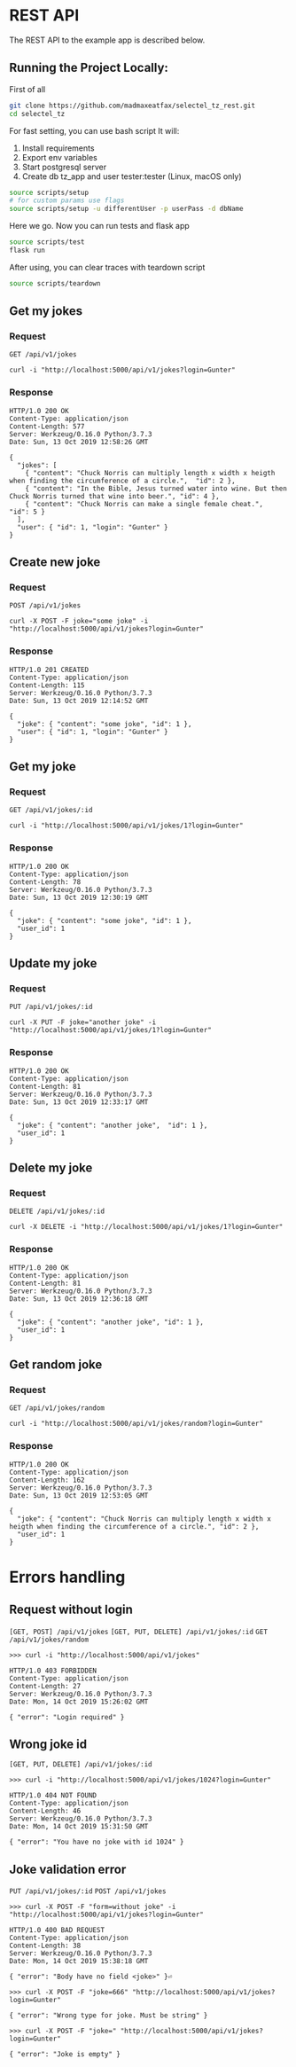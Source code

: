 # REST API

The REST API to the example app is described below.


## Running the Project Locally:

First of all
```bash
git clone https://github.com/madmaxeatfax/selectel_tz_rest.git
cd selectel_tz
```

For fast setting, you can use bash script
It will:
1. Install requirements
2. Export env variables
3. Start postgresql server
4. Create db tz_app and user tester:tester
(Linux, macOS only)
```bash
source scripts/setup
# for custom params use flags
source scripts/setup -u differentUser -p userPass -d dbName
```

Here we go. Now you can run tests and flask app
```bash
source scripts/test
flask run
```
	
After using, you can clear traces with teardown script
```bash
source scripts/teardown
```

## Get my jokes
### Request
`GET /api/v1/jokes`
	
	curl -i "http://localhost:5000/api/v1/jokes?login=Gunter"

### Response

	HTTP/1.0 200 OK
	Content-Type: application/json
	Content-Length: 577
	Server: Werkzeug/0.16.0 Python/3.7.3
	Date: Sun, 13 Oct 2019 12:58:26 GMT

	{
	  "jokes": [
		{ "content": "Chuck Norris can multiply length x width x heigth when finding the circumference of a circle.",  "id": 2 },
		{ "content": "In the Bible, Jesus turned water into wine. But then Chuck Norris turned that wine into beer.", "id": 4 },
		{ "content": "Chuck Norris can make a single female cheat.",  "id": 5 }
	  ],
	  "user": { "id": 1, "login": "Gunter" }
	}


## Create new joke
### Request
`POST /api/v1/jokes`

	curl -X POST -F joke="some joke" -i "http://localhost:5000/api/v1/jokes?login=Gunter"

### Response

    HTTP/1.0 201 CREATED
	Content-Type: application/json
	Content-Length: 115
	Server: Werkzeug/0.16.0 Python/3.7.3
	Date: Sun, 13 Oct 2019 12:14:52 GMT

	{
	  "joke": { "content": "some joke", "id": 1 },
	  "user": { "id": 1, "login": "Gunter" }
	}


## Get my joke
### Request
`GET /api/v1/jokes/:id`

	curl -i "http://localhost:5000/api/v1/jokes/1?login=Gunter"

### Response

    HTTP/1.0 200 OK
	Content-Type: application/json
	Content-Length: 78
	Server: Werkzeug/0.16.0 Python/3.7.3
	Date: Sun, 13 Oct 2019 12:30:19 GMT

	{
	  "joke": { "content": "some joke", "id": 1 },
	  "user_id": 1
	}


## Update my joke
### Request
`PUT /api/v1/jokes/:id`

	curl -X PUT -F joke="another joke" -i "http://localhost:5000/api/v1/jokes/1?login=Gunter"

### Response

    HTTP/1.0 200 OK
	Content-Type: application/json
	Content-Length: 81
	Server: Werkzeug/0.16.0 Python/3.7.3
	Date: Sun, 13 Oct 2019 12:33:17 GMT

	{
	  "joke": { "content": "another joke",  "id": 1 },
	  "user_id": 1
	}


## Delete my joke
### Request
`DELETE /api/v1/jokes/:id`

	curl -X DELETE -i "http://localhost:5000/api/v1/jokes/1?login=Gunter"

### Response

    HTTP/1.0 200 OK
	Content-Type: application/json
	Content-Length: 81
	Server: Werkzeug/0.16.0 Python/3.7.3
	Date: Sun, 13 Oct 2019 12:36:18 GMT

	{
	  "joke": { "content": "another joke", "id": 1 },
	  "user_id": 1
	}


## Get random joke
### Request
`GET /api/v1/jokes/random`

	curl -i "http://localhost:5000/api/v1/jokes/random?login=Gunter"

### Response

	HTTP/1.0 200 OK
	Content-Type: application/json
	Content-Length: 162
	Server: Werkzeug/0.16.0 Python/3.7.3
	Date: Sun, 13 Oct 2019 12:53:05 GMT

	{
	  "joke": { "content": "Chuck Norris can multiply length x width x heigth when finding the circumference of a circle.", "id": 2 },
	  "user_id": 1
	}
	
# Errors handling

## Request without login
`[GET, POST] /api/v1/jokes`
`[GET, PUT, DELETE] /api/v1/jokes/:id`
`GET /api/v1/jokes/random`
	
	>>> curl -i "http://localhost:5000/api/v1/jokes"
	
	HTTP/1.0 403 FORBIDDEN
	Content-Type: application/json
	Content-Length: 27
	Server: Werkzeug/0.16.0 Python/3.7.3
	Date: Mon, 14 Oct 2019 15:26:02 GMT

	{ "error": "Login required" }


## Wrong joke id
`[GET, PUT, DELETE] /api/v1/jokes/:id`
	
	>>> curl -i "http://localhost:5000/api/v1/jokes/1024?login=Gunter"
	
	HTTP/1.0 404 NOT FOUND
	Content-Type: application/json
	Content-Length: 46
	Server: Werkzeug/0.16.0 Python/3.7.3
	Date: Mon, 14 Oct 2019 15:31:50 GMT

	{ "error": "You have no joke with id 1024" }


## Joke validation error
`PUT /api/v1/jokes/:id`
`POST /api/v1/jokes`
	
	>>> curl -X POST -F "form=without joke" -i "http://localhost:5000/api/v1/jokes?login=Gunter"
	
	HTTP/1.0 400 BAD REQUEST
	Content-Type: application/json
	Content-Length: 38
	Server: Werkzeug/0.16.0 Python/3.7.3
	Date: Mon, 14 Oct 2019 15:38:18 GMT

	{ "error": "Body have no field <joke>" }⏎
	
	>>> curl -X POST -F "joke=666" "http://localhost:5000/api/v1/jokes?login=Gunter"
	
	{ "error": "Wrong type for joke. Must be string" }
	
	>>> curl -X POST -F "joke=" "http://localhost:5000/api/v1/jokes?login=Gunter"
	
	{ "error": "Joke is empty" }
